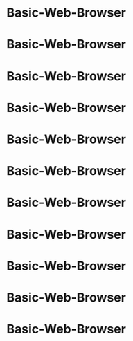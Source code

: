 # Basic-Web-Browser
# Basic-Web-Browser
# Basic-Web-Browser
# Basic-Web-Browser
# Basic-Web-Browser
# Basic-Web-Browser
# Basic-Web-Browser
# Basic-Web-Browser
# Basic-Web-Browser
# Basic-Web-Browser
# Basic-Web-Browser
